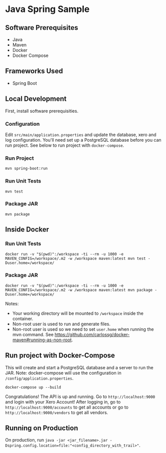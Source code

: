# Java Spring Sample

## Software Prerequisites

- Java
- Maven
- Docker
- Docker Compose

## Frameworks Used

- Spring Boot

## Local Development

First, install software prerequisities.

### Configuration

Edit `src/main/application.properties` and update the database, xero and log configuration. You'll need set up a PostgreSQL database before you can run project. See below to run project with `docker-compose`.

### Run Project

```console
mvn spring-boot:run
```

### Run Unit Tests

```console
mvn test
```

### Package JAR

```console
mvn package
```

## Inside Docker

### Run Unit Tests

```console
docker run -v "$(pwd)":/workspace -ti --rm -u 1000 -e MAVEN_CONFIG=/workspace/.m2 -w /workspace maven:latest mvn test -Duser.home=/workspace/
```

### Package JAR

```console
docker run -v "$(pwd)":/workspace -ti --rm -u 1000 -e MAVEN_CONFIG=/workspace/.m2 -w /workspace maven:latest mvn package -Duser.home=/workspace/
```

Notes:

- Your working directory will be mounted to `/workspace` inside the container.
- Non-root user is used to run and generate files.
- Non-root user is used so we need to set `user.home` when running the mvn command. See https://github.com/carlossg/docker-maven#running-as-non-root.

## Run project with Docker-Compose

This will create and start a PostgreSQL database and a server to run the JAR. Note: docker-compose will use the configuration in `/config/application.properties`.

```console
docker-compose up --build
```

Congratulations! The API is up and running. Go to `http://localhost:9000` and login with your Xero Account!
After logging in, go to `http://localhost:9000/accounts` to get all accounts or go to `http://localhost:9000/vendors` to get all vendors.

## Running on Production

On production, run `java -jar <jar_filename>.jar -Dspring.config.location=file:"<config_directory_with_trail>"`.
